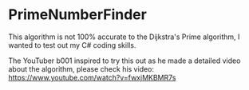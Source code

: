 # PrimeNumberFinder

This algorithm is not 100% accurate to the Dijkstra's Prime algorithm,
I wanted to test out my C# coding skills. 

The YouTuber b001 inspired to try this out as he made a detailed video about the algorithm,
please check his video: https://www.youtube.com/watch?v=fwxjMKBMR7s
